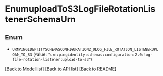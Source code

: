 # EnumuploadToS3LogFileRotationListenerSchemaUrn

## Enum


* `URNPINGIDENTITYSCHEMASCONFIGURATION2_0LOG_FILE_ROTATION_LISTENERUPLOAD_TO_S3` (value: `"urn:pingidentity:schemas:configuration:2.0:log-file-rotation-listener:upload-to-s3"`)


[[Back to Model list]](../README.md#documentation-for-models) [[Back to API list]](../README.md#documentation-for-api-endpoints) [[Back to README]](../README.md)


